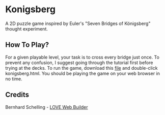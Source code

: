# Konigsberg
A 2D puzzle game inspired by Euler's "Seven Bridges of Königsberg" thought experiment.

## How To Play?
For a given playable level, your task is to cross every bridge just once. To prevent any confusion, I suggest going through the tutorial first before trying at the decks.
To run the game, download this [file](https://github.com/LordJatonyas/Konigsberg/blob/main/Konigsberg.zip) and double-click konigsberg.html. You should be playing the game on your web browser in no time.

## Credits
Bernhard Schelling - [LOVE Web Builder](https://schellingb.github.io/LoveWebBuilder/)
